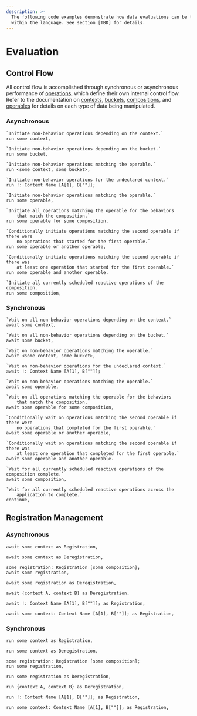 ```yaml
---
description: >-
  The following code examples demonstrate how data evaluations can be triggered
  within the language. See section [TBD] for details.
---
```


# Evaluation

## Control Flow

All control flow is accomplished through synchronous or asynchronous performance of [operations](operations/), which define their own internal control flow. Refer to the documentation on [contexts](data-types/custom-types.md#context), [buckets](data-types/built-in-types/context-collections/buckets.md), [compositions](data-types/built-in-types/context-collections/compositions.md), and [operables](data-types/built-in-types/context-collections/operables.md) for details on each type of data being manipulated.

### Asynchronous

```
`Initiate non-behavior operations depending on the context.`
run some context,
```

```
`Initiate non-behavior operations depending on the bucket.`
run some bucket,
```

```
`Initiate non-behavior operations matching the operable.`
run <some context, some bucket>,
```

```
`Initiate non-behavior operations for the undeclared context.`
run !: Context Name [A[1], B[""]];
```

```
`Initiate non-behavior operations matching the operable.`
run some operable,
```

```
`Initiate all operations matching the operable for the behaviors 
    that match the composition.`
run some operable for some composition,
```

```
`Conditionally initiate operations matching the second operable if there were 
    no operations that started for the first operable.`
run some operable or another operable,
```

```
`Conditionally initiate operations matching the second operable if there was 
    at least one operation that started for the first operable.`
run some operable and another operable.
```

```
`Initiate all currently scheduled reactive operations of the composition.`
run some composition,
```

### Synchronous

```
`Wait on all non-behavior operations depending on the context.`
await some context,
```

```
`Wait on all non-behavior operations depending on the bucket.`
await some bucket,
```

```
`Wait on non-behavior operations matching the operable.`
await <some context, some bucket>,
```

```
`Wait on non-behavior operations for the undeclared context.`
await !: Context Name [A[1], B[""]];
```

```
`Wait on non-behavior operations matching the operable.`
await some operable,
```

```
`Wait on all operations matching the operable for the behaviors 
    that match the composition.`
await some operable for some composition,
```

```
`Conditionally wait on operations matching the second operable if there were 
    no operations that completed for the first operable.`
await some operable or another operable,
```

```
`Conditionally wait on operations matching the second operable if there was 
    at least one operation that completed for the first operable.`
await some operable and another operable.
```

```
`Wait for all currently scheduled reactive operations of the composition complete.`
await some composition,
```

```
`Wait for all currently scheduled reactive operations across the 
    application to complete.`
continue,
```

## Registration Management

### Asynchronous

```
await some context as Registration,
```

```
await some context as Deregistration,
```

```
some registration: Registration [some composition];
await some registration,
```

```
await some registration as Deregistration,
```

```
await {context A, context B} as Deregistration,
```

```
await !: Context Name [A[1], B[""]]; as Registration,
```

```
await some context: Context Name [A[1], B[""]]; as Registration,
```

### Synchronous

```
run some context as Registration,
```

```
run some context as Deregistration,
```

```
some registration: Registration [some composition];
run some registration,
```

```
run some registration as Deregistration,
```

```
run {context A, context B} as Deregistration,
```

```
run !: Context Name [A[1], B[""]]; as Registration,
```

```
run some context: Context Name [A[1], B[""]]; as Registration,
```
